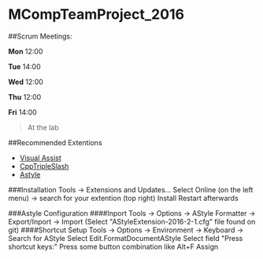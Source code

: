 # MCompTeamProject_2016

##Scrum Meetings:


**Mon** 12:00

**Tue** 14:00

**Wed** 12:00

**Thu** 12:00

**Fri** 14:00
> At the lab


##Recommended Extentions

* [Visual Assist](http://www.wholetomato.com/)
* [CppTripleSlash](https://visualstudiogallery.msdn.microsoft.com/22333333-fd6f-4dcb-8223-52701eddd7ad)
* [Astyle](https://visualstudiogallery.msdn.microsoft.com/2f3f04cd-2866-4e47-a671-d1cc9cc3fb02)

###Installation
Tools -> Extensions and Updates...
Select Online (on the left menu) -> search for your extention (top right)
Install
Restart afterwards

###Astyle Configuration
####Inport
Tools -> Options -> AStyle Formatter -> Export/Inport -> Import
(Select "AStyleExtension-2016-2-1.cfg" file found on git)
####Shortcut Setup
Tools -> Options -> Environment -> Keyboard -> Search for AStyle
Select Edit.FormatDocumentAStyle
Select field "Press shortcut keys:"
Press some button combination like Alt+F
Assign